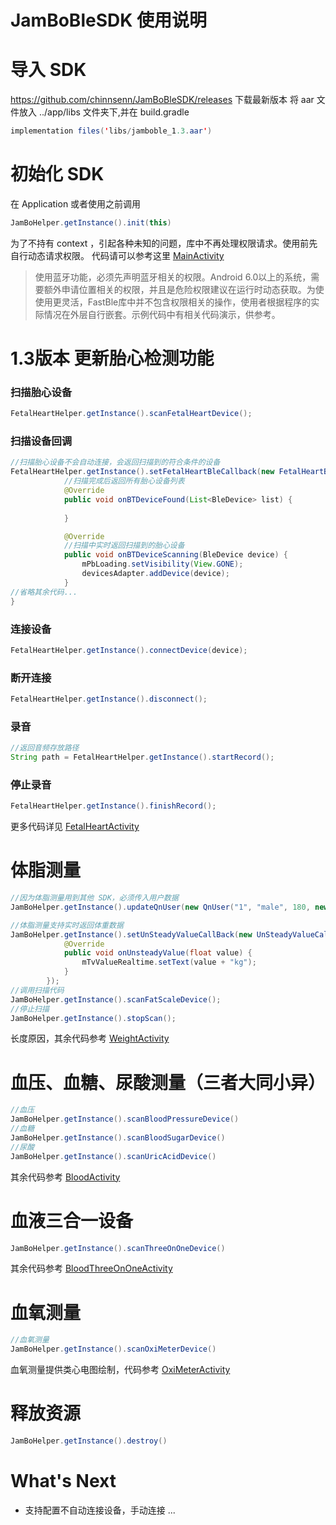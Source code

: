 # JamBoBleSDK 使用说明

# 导入 SDK
https://github.com/chinnsenn/JamBoBleSDK/releases 下载最新版本
将 aar 文件放入 ../app/libs 文件夹下,并在 build.gradle
```java
implementation files('libs/jamboble_1.3.aar')
```
# 初始化 SDK
在 Application 或者使用之前调用 

```Java
JamBoHelper.getInstance().init(this) 
```

为了不持有 context ，引起各种未知的问题，库中不再处理权限请求。使用前先自行动态请求权限。
代码请可以参考这里 [MainActivity](https://github.com/chinnsenn/JamBoBleSDK/blob/sdk/app/src/main/java/com/jianbao/jamboblesdk/MainActivity.java)

> 使用蓝牙功能，必须先声明蓝牙相关的权限。Android 6.0以上的系统，需要额外申请位置相关的权限，并且是危险权限建议在运行时动态获取。为使使用更灵活，FastBle库中并不包含权限相关的操作，使用者根据程序的实际情况在外层自行嵌套。示例代码中有相关代码演示，供参考。 

# 1.3版本 更新胎心检测功能
### 扫描胎心设备
```java
FetalHeartHelper.getInstance().scanFetalHeartDevice();
```
### 扫描设备回调
```java
//扫描胎心设备不会自动连接，会返回扫描到的符合条件的设备
FetalHeartHelper.getInstance().setFetalHeartBleCallback(new FetalHeartBleCallback() {
            //扫描完成后返回所有胎心设备列表
            @Override
            public void onBTDeviceFound(List<BleDevice> list) {
            
            }

            @Override
            //扫描中实时返回扫描到的胎心设备
            public void onBTDeviceScanning(BleDevice device) {
                mPbLoading.setVisibility(View.GONE);
                devicesAdapter.addDevice(device);
            }
//省略其余代码...
}
```
### 连接设备
```java
FetalHeartHelper.getInstance().connectDevice(device);
```
### 断开连接
```java
FetalHeartHelper.getInstance().disconnect();
```
### 录音
```java
//返回音频存放路径
String path = FetalHeartHelper.getInstance().startRecord();
```
### 停止录音
```java
FetalHeartHelper.getInstance().finishRecord();
```
更多代码详见 [FetalHeartActivity](https://github.com/chinnsenn/JamBoBleSDK/blob/sdk/app/src/main/java/com/jianbao/jamboblesdk/FetalHeartActivity.java)
# 体脂测量
```java
//因为体脂测量用到其他 SDK，必须传入用户数据
JamBoHelper.getInstance().updateQnUser(new QnUser("1", "male", 180, new Date()));

//体脂测量支持实时返回体重数据
JamBoHelper.getInstance().setUnSteadyValueCallBack(new UnSteadyValueCallBack() {
            @Override
            public void onUnsteadyValue(float value) {
                mTvValueRealtime.setText(value + "kg");
            }
        });
//调用扫描代码
JamBoHelper.getInstance().scanFatScaleDevice();
//停止扫描
JamBoHelper.getInstance().stopScan();
```
长度原因，其余代码参考 [WeightActivity](https://github.com/chinnsenn/JamBoBleSDK/blob/sdk/app/src/main/java/com/jianbao/jamboblesdk/WeightActivity.java)
# 血压、血糖、尿酸测量（三者大同小异）
```java
//血压
JamBoHelper.getInstance().scanBloodPressureDevice()
//血糖
JamBoHelper.getInstance().scanBloodSugarDevice()
//尿酸
JamBoHelper.getInstance().scanUricAcidDevice()
```
其余代码参考 [BloodActivity](https://github.com/chinnsenn/JamBoBleSDK/blob/sdk/app/src/main/java/com/jianbao/jamboblesdk/BloodActivity.java)
# 血液三合一设备
```java
JamBoHelper.getInstance().scanThreeOnOneDevice()
```
其余代码参考 [BloodThreeOnOneActivity](https://github.com/chinnsenn/JamBoBleSDK/blob/sdk/app/src/main/java/com/jianbao/jamboblesdk/BloodThreeOnOneActivity.java)
# 血氧测量
```java
//血氧测量
JamBoHelper.getInstance().scanOxiMeterDevice()
```
血氧测量提供类心电图绘制，代码参考 [OxiMeterActivity](https://github.com/chinnsenn/JamBoBleSDK/blob/sdk/app/src/main/java/com/jianbao/jamboblesdk/OxiMeterActivity.java)
# 释放资源
```java
JamBoHelper.getInstance().destroy()
```
# What's Next
- 支持配置不自动连接设备，手动连接
...